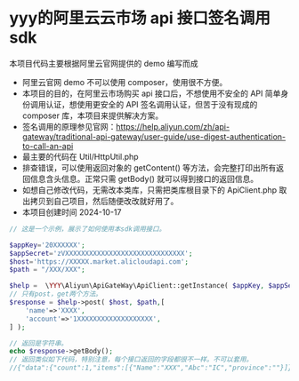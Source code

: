 
# yyy的阿里云云市场 api 接口签名调用 sdk


本项目代码主要根据阿里云官网提供的 demo 编写而成

- 阿里云官网 demo 不可以使用 composer，使用很不方便。
- 本项目的目的，在阿里云市场购买 api 接口后，不想使用不安全的 API 简单身份调用认证，想使用更安全的 API 签名调用认证，但苦于没有现成的 composer 库，本项目来提供解决方案。
- 签名调用的原理参见官网：https://help.aliyun.com/zh/api-gateway/traditional-api-gateway/user-guide/use-digest-authentication-to-call-an-api
- 最主要的代码在 Util/HttpUtil.php
- 排查错误，可以使用返回对象的 getContent() 等方法，会完整打印出所有返回信息含头信息。正常只需 getBody() 就可以得到接口的返回信息。
- 如想自己修改代码，无需改本类库，只需把类库根目录下的 ApiClient.php 取出拷贝到自己项目，然后随便改改就好用了。
- 本项目创建时间 2024-10-17 

```php
// 这是一个示例，展示了如何使用本sdk调用接口。

$appKey='20XXXXXX';
$appSecret='zVXXXXXXXXXXXXXXXXXXXXXXXXXXXXXX';
$host='https://XXXXX.market.alicloudapi.com';
$path = "/XXX/XXX";

$help =  \YYY\Aliyun\ApiGateWay\ApiClient::getInstance( $appKey, $appSecret );
// 只有post，get两个方法。
$response = $help->post( $host, $path,[
    'name'=>'XXXX',
    'account'=>'1XXXXXXXXXXXXXXXXXXX',
] );

// 返回是字符串。
echo $response->getBody();
// 返回类似如下代码，特别注意，每个接口返回的字段都很不一样。不可以套用。
//{"data":{"count":1,"items":[{"Name":"XXX","Abc":"IC","province":""}]},"msg":"成功","success":true,"taskNo":"742436029166773500611327"}

```

